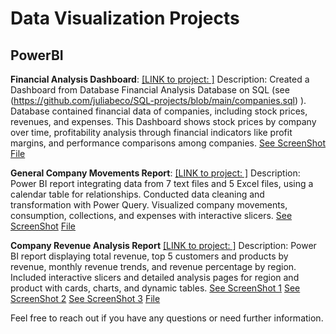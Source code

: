 # Data Visualization Projects

## PowerBI

**Financial Analysis Dashboard**: 
  [[LINK to project: ]](https://github.com/juliabeco/PowerBI) 
  Description: Created a Dashboard from Database Financial Analysis Database on SQL (see (https://github.com/juliabeco/SQL-projects/blob/main/companies.sql) ).  Database contained financial data of companies, including stock prices, revenues, and expenses. 
  This Dashboard shows stock prices by company over time, profitability analysis through financial indicators like profit margins, and performance comparisons among companies.
  [See ScreenShot ](https://github.com/juliabeco/PowerBI/blob/main/Reporte_empresas_SS.PNG)
  [File](https://github.com/juliabeco/PowerBI/blob/main/empresas.pbix)

**General Company Movements Report**: 
  [[LINK to project: ]](https://github.com/juliabeco/PowerBI) 
  Description: Power BI report integrating data from 7 text files and 5 Excel files, using a calendar table for relationships. Conducted data cleaning and transformation with Power Query. 
  Visualized company movements, consumption, collections, and expenses with interactive slicers.
  [See ScreenShot](https://github.com/juliabeco/PowerBI/blob/main/Generalmov_SS.PNG)
  [File](https://github.com/juliabeco/PowerBI/blob/main/Generalmov.pbix)


**Company Revenue Analysis Report**
 [[LINK to project: ]](https://github.com/juliabeco/PowerBI) 
  Description: Power BI report displaying total revenue, top 5 customers and products by revenue, monthly revenue trends, and revenue percentage by region. Included interactive slicers and detailed analysis 
  pages for region and product with cards, charts, and dynamic tables.
  [See ScreenShot 1](https://github.com/juliabeco/PowerBI/blob/main/SS1.PNG)
  [See ScreenShot 2](https://github.com/juliabeco/PowerBI/blob/main/SS2.PNG)
  [See ScreenShot 3](https://github.com/juliabeco/PowerBI/blob/main/SS3.PNG)
  [File](https://github.com/juliabeco/PowerBI/blob/main/P2_companyrevenue.pbix)



Feel free to reach out if you have any questions or need further information.
